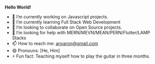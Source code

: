 <b>Hello World!</b>

- 🔭 I’m currently working on Javascript projects.
- 🌱 I’m currently learning Full Stack Web Development 
- 👯 I’m looking to collaborate on Open Source projects.
- 🤔 I’m looking for help with MERN/MEVN/MEAN/PERN/Flutter/LAMP Stacks
- 📫 How to reach me: anvaron@gmail.com
- 😄 Pronouns: [He, Him]
- ⚡ Fun fact: Teaching myself how to play the guitar in three months.
